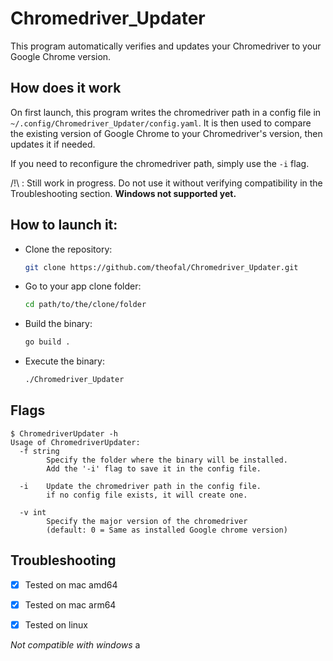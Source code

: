 # Chromedriver_Updater

This program automatically verifies and updates your Chromedriver to your Google Chrome version.

## How does it work

On first launch, this program writes the chromedriver path in a config file in `~/.config/Chromedriver_Updater/config.yaml`.
It is then used to compare the existing version of Google Chrome to your Chromedriver's version, then updates it if needed.

If you need to reconfigure the chromedriver path, simply use the `-i` flag. 

/!\ : Still work in progress. Do not use it without verifying compatibility in the Troubleshooting section. **Windows not supported yet.**

## How to launch it:
- Clone the repository:
  ```bash
  git clone https://github.com/theofal/Chromedriver_Updater.git
  ```
- Go to your app clone folder:
  ```bash
  cd path/to/the/clone/folder
  ```
- Build the binary:
  ```bash
  go build .
  ```
- Execute the binary:
  ```bash
  ./Chromedriver_Updater
  ```

## Flags
```
$ ChromedriverUpdater -h
Usage of ChromedriverUpdater:
  -f string
        Specify the folder where the binary will be installed. 
        Add the '-i' flag to save it in the config file.
        
  -i    Update the chromedriver path in the config file. 
        if no config file exists, it will create one.
        
  -v int
        Specify the major version of the chromedriver 
        (default: 0 = Same as installed Google chrome version)
```

## Troubleshooting

- [x] Tested on mac amd64

- [x] Tested on mac arm64

- [x] Tested on linux

*Not compatible with windows*
a
